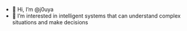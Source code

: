 - 👋 Hi, I’m @j0uya
- 👀 I’m interested in intelligent systems that can understand complex situations and make decisions


<!---
j0uya/j0uya is a ✨ special ✨ repository because its `README.md` (this file) 
--->

